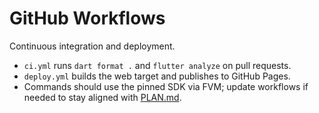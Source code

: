 # GitHub Workflows

Continuous integration and deployment.

- `ci.yml` runs `dart format .` and `flutter analyze` on pull requests.
- `deploy.yml` builds the web target and publishes to GitHub Pages.
- Commands should use the pinned SDK via FVM; update workflows if needed to stay aligned with [PLAN.md](../../PLAN.md).
